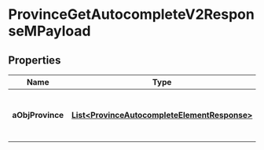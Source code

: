 

# ProvinceGetAutocompleteV2ResponseMPayload

## Properties

Name | Type | Description | Notes
------------ | ------------- | ------------- | -------------
**aObjProvince** | [**List&lt;ProvinceAutocompleteElementResponse&gt;**](ProvinceAutocompleteElementResponse.md) | An array of Province autocomplete element response. | 




